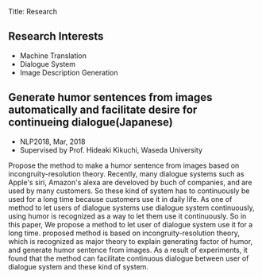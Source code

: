 Title: Research

## **Research Interests**
- Machine Translation
- Dialogue System
- Image Description Generation


## **Generate humor sentences from images automatically and facilitate desire for continueing dialogue(Japanese)**
- NLP2018, Mar, 2018
- Supervised by Prof. Hideaki Kikuchi, Waseda University


Propose the method to make a humor sentence from images based on incongruity-resolution theory.
Recently, many dialogue systems such as Apple's siri, Amazon's alexa are develoved by buch of companies, and are used by many customers. So these kind of system has to continuously be used for a long time because customers use it in daily life. As one of method to let users of dialogue systems use dialogue system continuously, using humor is recognized as a way to let them use it continuously. So in this paper, We propose a method to let user of dialogue system use it for a long time. proposed method is based on incongruity-resolution theory, which is recognized as major theory to explain generating factor of humor, and generate humor sentence from images. As a result of experiments, it found that the method can facilitate continuous dialogue between user of dialogue system and these kind of system.
